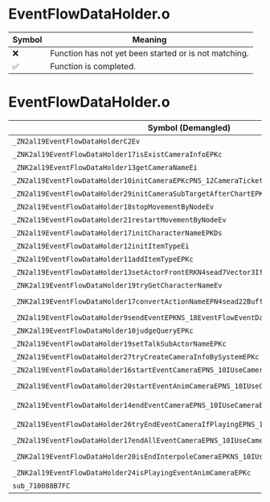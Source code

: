 # EventFlowDataHolder.o
| Symbol | Meaning 
| ------------- | ------------- 
| :x: | Function has not yet been started or is not matching. 
| :white_check_mark: | Function is completed. 


# EventFlowDataHolder.o
| Symbol (Demangled) | Symbol (Mangled) | Decompiled? |
| ------------- |  ------------- | ------------- |
| `_ZN2al19EventFlowDataHolderC2Ev` | `al::EventFlowDataHolder::EventFlowDataHolder(void)` | :white_check_mark: |
| `_ZNK2al19EventFlowDataHolder17isExistCameraInfoEPKc` | `al::EventFlowDataHolder::isExistCameraInfo(char const*)const` | :white_check_mark: |
| `_ZNK2al19EventFlowDataHolder13getCameraNameEi` | `al::EventFlowDataHolder::getCameraName(int)const` | :white_check_mark: |
| `_ZN2al19EventFlowDataHolder10initCameraEPKcPNS_12CameraTicketE` | `al::EventFlowDataHolder::initCamera(char const*,al::CameraTicket *)` | :white_check_mark: |
| `_ZN2al19EventFlowDataHolder29initCameraSubTargetAfterChartEPKNS_9LiveActorE` | `al::EventFlowDataHolder::initCameraSubTargetAfterChart(al::LiveActor const*)` | :white_check_mark: |
| `_ZN2al19EventFlowDataHolder18stopMovementByNodeEv` | `al::EventFlowDataHolder::stopMovementByNode(void)` | :white_check_mark: |
| `_ZN2al19EventFlowDataHolder21restartMovementByNodeEv` | `al::EventFlowDataHolder::restartMovementByNode(void)` | :white_check_mark: |
| `_ZN2al19EventFlowDataHolder17initCharacterNameEPKDs` | `al::EventFlowDataHolder::initCharacterName(char16_t const*)` | :white_check_mark: |
| `_ZN2al19EventFlowDataHolder12initItemTypeEi` | `al::EventFlowDataHolder::initItemType(int)` | :white_check_mark: |
| `_ZN2al19EventFlowDataHolder11addItemTypeEPKc` | `al::EventFlowDataHolder::addItemType(char const*)` | :white_check_mark: |
| `_ZN2al19EventFlowDataHolder13setActorFrontERKN4sead7Vector3IfEE` | `al::EventFlowDataHolder::setActorFront(sead::Vector3<float> const&)` | :white_check_mark: |
| `_ZNK2al19EventFlowDataHolder19tryGetCharacterNameEv` | `al::EventFlowDataHolder::tryGetCharacterName(void)const` | :white_check_mark: |
| `_ZNK2al19EventFlowDataHolder17convertActionNameEPN4sead22BufferedSafeStringBaseIcEEPKc` | `al::EventFlowDataHolder::convertActionName(sead::BufferedSafeStringBase<char> *,char const*)const` | :white_check_mark: |
| `_ZN2al19EventFlowDataHolder9sendEventEPKNS_18EventFlowEventDataE` | `al::EventFlowDataHolder::sendEvent(al::EventFlowEventData const*)` | :white_check_mark: |
| `_ZNK2al19EventFlowDataHolder10judgeQueryEPKc` | `al::EventFlowDataHolder::judgeQuery(char const*)const` | :white_check_mark: |
| `_ZN2al19EventFlowDataHolder19setTalkSubActorNameEPKc` | `al::EventFlowDataHolder::setTalkSubActorName(char const*)` | :white_check_mark: |
| `_ZN2al19EventFlowDataHolder27tryCreateCameraInfoBySystemEPKc` | `al::EventFlowDataHolder::tryCreateCameraInfoBySystem(char const*)` | :white_check_mark: |
| `_ZN2al19EventFlowDataHolder16startEventCameraEPNS_10IUseCameraEPKci` | `al::EventFlowDataHolder::startEventCamera(al::IUseCamera *,char const*,int)` | :white_check_mark: |
| `_ZN2al19EventFlowDataHolder20startEventAnimCameraEPNS_10IUseCameraEPKcS4_i` | `al::EventFlowDataHolder::startEventAnimCamera(al::IUseCamera *,char const*,char const*,int)` | :white_check_mark: |
| `_ZN2al19EventFlowDataHolder14endEventCameraEPNS_10IUseCameraEPKcib` | `al::EventFlowDataHolder::endEventCamera(al::IUseCamera *,char const*,int,bool)` | :white_check_mark: |
| `_ZN2al19EventFlowDataHolder26tryEndEventCameraIfPlayingEPNS_10IUseCameraEPKcib` | `al::EventFlowDataHolder::tryEndEventCameraIfPlaying(al::IUseCamera *,char const*,int,bool)` | :white_check_mark: |
| `_ZN2al19EventFlowDataHolder17endAllEventCameraEPNS_10IUseCameraE` | `al::EventFlowDataHolder::endAllEventCamera(al::IUseCamera *)` | :white_check_mark: |
| `_ZNK2al19EventFlowDataHolder20isEndInterpoleCameraEPKNS_10IUseCameraEPKc` | `al::EventFlowDataHolder::isEndInterpoleCamera(al::IUseCamera const*,char const*)const` | :white_check_mark: |
| `_ZNK2al19EventFlowDataHolder24isPlayingEventAnimCameraEPKc` | `al::EventFlowDataHolder::isPlayingEventAnimCamera(char const*)const` | :white_check_mark: |
| `sub_710088B7FC` | `` | :white_check_mark: |
